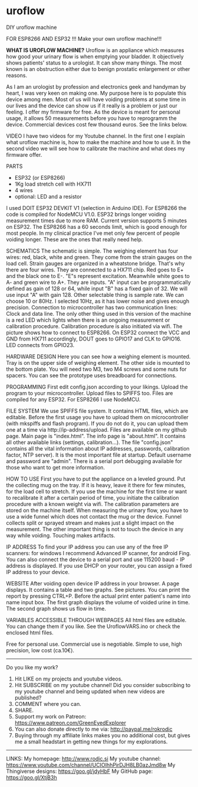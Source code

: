 # uroflow
DIY uroflow machine

FOR ESP8266 AND ESP32 !!! Make your own uroflow machine!!!

<B>WHAT IS UROFLOW MACHINE?</B>
Uroflow is an appliance which measures how good your urinary flow is when emptying your bladder. It objectively shows patients' status to a urologist. It can show many things. The most known is an obstruction either due to benign prostatic enlargement or other reasons.

As I am an urologist by profession and electronics geek and handyman by heart, I was very keen on making one. My purpose here is to populate this device among men. Most of us will have voiding problems at some time in our lives and the device can show us if it really is a problem or just our feeling.
I offer my firmware for free. As the device is meant for personal usage, it allows 50 measurements before you have to reprogramm the device. Commercial devices cost few thousand euros. See the links below.

VIDEO
I have two videos for my Youtube channel. In the first one I explain what uroflow machine is, how to make the machine and how to use it. In the second video we will see how to calibrate the machine and what does my firmware offer. 

PARTS
- ESP32 (or ESP8266)
- 1Kg load stretch cell with HX711
- 4 wires
- optional: LED and a resistor

I used DOIT ESP32 DEVKIT V1 (selection in Arduino IDE). For ESP8266 the code is compiled for NodeMCU V1.0.
ESP32 brings longer voiding measurement times due to more RAM. Current version supports 5 minutes on ESP32. The ESP8266 has a 60 seconds limit, which is good enough for most people. In my clinical practice I've met only few percent of people voiding longer. These are the ones that really need help.

SCHEMATICS
The schematic is simple. The weighing element has four wires: red, black, white and green. They come from the strain gauges on the load cell. Strain gauges are organized in a wheatstone bridge. That's why there are four wires. They are connected to a HX711 chip. Red goes to E+ and the black one to E-. "E"s represent excitation. Meanwhile white goes to A- and green wire to A+. They are inputs. "A" input can be programmatically defined as gain of 128 or 64, while input "B" has a fixed gain of 32. We will use input "A" with gain 128. Other selectable thing is sample rate. We can choose 10 or 80Hz. I selected 10Hz, as it has lower noise and gives enough precision. Connection to microcontroller has two communication lines: Clock and data line.
The only other thing used in this version of the machine is a red LED which lights when there is an ongoing measurement or calibration procedure. Calibration procedure is also initiated via wifi.
The picture shows how to connect to ESP8266. On ESP32 connect the VCC and GND from HX711 accordingly, DOUT goes to GPIO17 and CLK to GPIO16. LED connects from GPIO23.

HARDWARE DESIGN
Here you can see how a weighing element is mounted. Tray is on the upper side of weighing element. The other side is mounted to the bottom plate. You will need two M3, two M4 screws and some nuts for spacers. You can see the prototype uses breadboard for connections.

PROGRAMMING
First edit config.json according to your likings. Upload the program to your microcontroller. Upload files to SPIFFS too. Files are compiled for any ESP32. For ESP8266 I use NodeMCU.

FILE SYSTEM
We use SPIFFS file system. It contains HTML files, which are editable. Before the first usage you have to upload them on microcontroller (with mkspiffs and flash program). If you do not do it, you can upload them one at a time via http://ip-address/upload. Files are available on my github page.
Main page is "index.html".
The info page is "about.html". It contains all other available links (settings, calibration...).
The file "config.json" contains all the vital information about IP addresses, passwords, calibration factor, NTP server). It is the most important file at startup.
Default username and password are "admin". 
There is a serial port debugging available for those who want to get more information.

HOW TO USE
First you have to put the appliance on a leveled ground. Put the collecting mug on the tray. If it is heavy, leave it there for few minutes, for the load cell to stretch. If you use the machine for the first time or want to recalibrate it after a certain period of time, you initiate the calibration procedure with a known weight via wifi. The calibration parameters are stored on the machine itself.
When measuring the urinary flow, you have to use a wide funnel which does not contact the mug or the device. Funnel collects split or sprayed stream and makes just a slight impact on the measurement. The other important thing is not to touch the device in any way while voiding. Touching makes artifacts.

IP ADDRESS
To find your IP address you can use any of the free IP scanners: for windows I recommend Advanced IP scanner, for android Fing. You can also connect the device to a serial port and use 115200 baud - IP address is displayed. If you use DHCP on your router, you can assign a fixed IP address to your device.

WEBSITE
After voiding open device IP address in your browser. A page displays. It contains a table and two graphs. See pictures. You can print the report by pressing CTRL+P. Before the actual print enter patient's name into name input box. The first graph displays the volume of voided urine in time. The second graph shows us flow in time.

VARIABLES ACCESSIBLE THROUGH WEBPAGES
All html files are editable. You can change them if you like. See the UroflowVARS.ino or check the enclosed html files.

Free for personal use. Commercial use is negotiable. Simple to use, high precision, low cost (ca.10€).

---------------------------------------------------------------------------------------------------------------------
Do you like my work?
1. Hit LIKE on my projects and youtube videos.
2. Hit SUBSCRIBE on my youtube channel! Did you consider subscribing to my youtube channel and being updated when new videos are published?
3. COMMENT where you can.
4. SHARE.
5. Support my work on Patreon: https://www.patreon.com/GreenEyedExplorer
6. You can also donate directly to me via: http://paypal.me/rokrodic
7. Buying through my affiliate links makes you no additional cost, but gives me a small headstart in getting new things for my explorations.

---------------------------------------------------------------------------------------------------------------------
LINKS:
My homepage: http://www.rodic.si
My youtube channel: https://www.youtube.com/channel/UCIOIhhPirDJH8LB0azJmd8w
My Thingiverse designs: https://goo.gl/jdyHbF
My GitHub page: https://goo.gl/XtjB3h 
